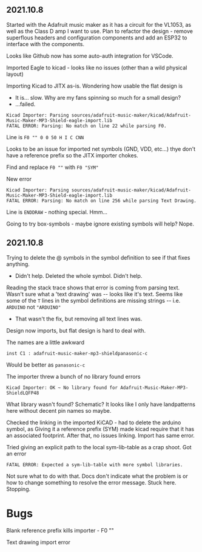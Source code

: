 ## 2021.10.8
Started with the Adafruit music maker as it has a circuit for the VL1053, as well as the Class D amp I want to use. Plan to refactor the design - remove superflous headers and configuration components and add an ESP32 to interface with the components.

Looks like Github now has some auto-auth integration for VSCode.

Imported Eagle to kicad - looks like no issues (other than a wild physical layout)

Importing Kicad to JITX as-is. Wondering how usable the flat design is
- It is... slow. Why are my fans spinning so much for a small design?
- ...failed. 

```
Kicad Importer: Parsing sources/adafruit-music-maker/kicad/Adafruit-Music-Maker-MP3-Shield-eagle-import.lib
FATAL ERROR: Parsing: No match on line 22 while parsing F0.
```

Line is `F0 "" 0 0 50 H I C CNN`

Looks to be an issue for imported net symbols (GND, VDD, etc...) thye don't have a reference prefix so the JITX importer chokes.

Find and replace `F0 ""` with `F0 "SYM"`

New error
```
Kicad Importer: Parsing sources/adafruit-music-maker/kicad/Adafruit-Music-Maker-MP3-Shield-eagle-import.lib
FATAL ERROR: Parsing: No match on line 256 while parsing Text Drawing.
```

Line is `ENDDRAW` - nothing special. Hmm...

Going to try box-symbols - maybe ignore existing symbols will help? Nope.

## 2021.10.8

Trying to delete the @ symbols in the symbol definition to see if that fixes anything.
- Didn't help. Deleted the whole symbol. Didn't help.

Reading the stack trace shows that error is coming from parsing text. Wasn't sure what a 'text drawing' was -- looks like it's text. Seems like some of the `T` lines in the symbol definitions are missing strings -- i.e. `ARDUINO` not `"ARDUINO"`
- That wasn't the fix, but removing all text lines was.

Design now imports, but flat design is hard to deal with.

The names are a little awkward
```
inst C1 : adafruit-music-maker-mp3-shieldpanasonic-c
```

Would be better as `panasonic-c`

The importer threw a bunch of no library found errors
```
Kicad Importer: OK ~ No library found for Adafruit-Music-Maker-MP3-ShieldLQFP48
```
What library wasn't found? Schematic? It looks like I only have landpatterns here without decent pin names so maybe.

Checked the linking in the imported KiCAD - had to delete the arduino symbol, as Giving it a reference prefix (SYM) made kicad require that it has an associated footprint. After that, no issues linking. Import has same error.

Tried giving an explicit path to the local sym-lib-table as a crap shoot. Got an error
```
FATAL ERROR: Expected a sym-lib-table with more symbol libraries.
```
Not sure what to do with that. Docs don't indicate what the problem is or how to change something to resolve the error message. Stuck here. Stopping.

# Bugs

Blank reference prefix kills importer - F0 ""

Text drawing import error